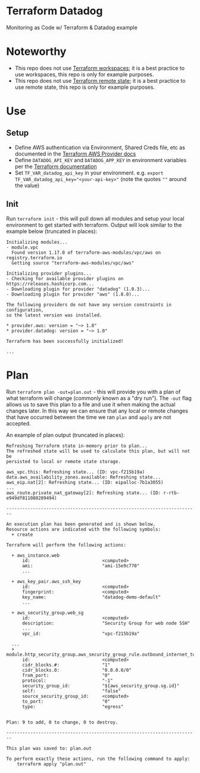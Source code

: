# Terraform Datadog
Monitoring as Code w/ Terraform &amp; Datadog example

# Noteworthy
- This repo does not use [Terraform
workspaces](https://www.terraform.io/docs/state/workspaces.html); it is a best
practice to use workspaces, this repo is only for example purposes.
- This repo does not use [Terraform remote
state](https://www.terraform.io/docs/state/remote.html); it is a best
practice to use remote state, this repo is only for example purposes.

# Use
## Setup
- Define AWS authentication via Environment, Shared Creds file, etc as
documented in the [Terraform AWS Provider
docs](https://www.terraform.io/docs/providers/aws/index.html#environment-variables)
- Define `DATADOG_API_KEY` and `DATADOG_APP_KEY` in environment variables per
the [Terraform
documentation](https://www.terraform.io/docs/providers/datadog/index.html)
- Set `TF_VAR_datadog_api_key` in your environment. e.g. `export
TF_VAR_datadog_api_key="<your-api-key>"` (note the quotes `""` around the value)

## Init
Run `terraform init` - this will pull down all modules and setup your
local environment to get started with terraform. Output will look similar to the
example below (truncated in places):
```
Initializing modules...
- module.vpc
  Found version 1.17.0 of terraform-aws-modules/vpc/aws on registry.terraform.io
  Getting source "terraform-aws-modules/vpc/aws"

Initializing provider plugins...
- Checking for available provider plugins on https://releases.hashicorp.com...
- Downloading plugin for provider "datadog" (1.0.3)...
- Downloading plugin for provider "aws" (1.8.0)...

The following providers do not have any version constraints in configuration,
so the latest version was installed.

* provider.aws: version = "~> 1.8"
* provider.datadog: version = "~> 1.0"

Terraform has been successfully initialized!

...
```

# Plan
Run `terraform plan -out=plan.out` - this will provide you with a plan of what
terraform will change (commonly known as a "dry run"). The `-out` flag allows us
to save this plan to a file and use it when making the actual changes later. In
this way we can ensure that any local or remote changes that have occurred
between the time we ran `plan` and `apply` are not accepted.

An example of plan output (truncated in places):
```
Refreshing Terraform state in-memory prior to plan...
The refreshed state will be used to calculate this plan, but will not be
persisted to local or remote state storage.

aws_vpc.this: Refreshing state... (ID: vpc-f215b19a)
data.aws_availability_zones.available: Refreshing state...
aws_eip.nat[2]: Refreshing state... (ID: eipalloc-7b1a3055)
...
aws_route.private_nat_gateway[2]: Refreshing state... (ID: r-rtb-e949df811080289494)

------------------------------------------------------------------------

An execution plan has been generated and is shown below.
Resource actions are indicated with the following symbols:
  + create

Terraform will perform the following actions:

  + aws_instance.web
      id:                           <computed>
      ami:                          "ami-15e9c770"
      ...

  + aws_key_pair.aws_ssh_key
      id:                           <computed>
      fingerprint:                  <computed>
      key_name:                     "datadog-demo-default"
      ...

  + aws_security_group.web_sg
      id:                           <computed>
      description:                  "Security Group for web node SSH"
      ...
      vpc_id:                       "vpc-f215b19a"

  ...
  + module.http_security_group.aws_security_group_rule.outbound_internet_to_anywhere
      id:                           <computed>
      cidr_blocks.#:                "1"
      cidr_blocks.0:                "0.0.0.0/0"
      from_port:                    "0"
      protocol:                     "-1"
      security_group_id:            "${aws_security_group.sg.id}"
      self:                         "false"
      source_security_group_id:     <computed>
      to_port:                      "0"
      type:                         "egress"


Plan: 9 to add, 0 to change, 0 to destroy.

------------------------------------------------------------------------

This plan was saved to: plan.out

To perform exactly these actions, run the following command to apply:
    terraform apply "plan.out"
```
